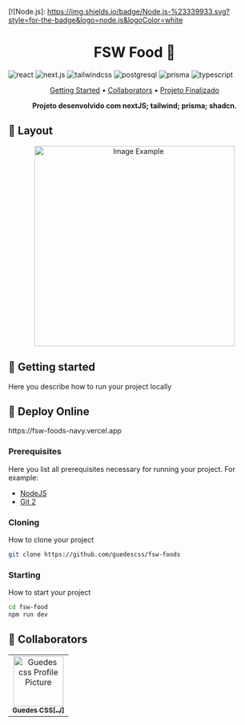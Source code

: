[TYPESCRIPT_BADGE]: https://img.shields.io/badge/typescript-D4FAFF?style=for-the-badge&logo=typescript
[REACT_BADGE]: https://img.shields.io/badge/react-%2361DAFB.svg?style=for-the-badge&logo=react&logoColor=white
[NEXTJS_BADGE]: https://img.shields.io/badge/next.js-%23000000.svg?style=for-the-badge&logo=next.js&logoColor=white
[POSTGRESQL_BADGE]: https://img.shields.io/badge/postgresql-%23316192.svg?style=for-the-badge&logo=postgresql&logoColor=white
[TAILWINDCSS_BADGE]: https://img.shields.io/badge/tailwindcss-%2338B2AC.svg?style=for-the-badge&logo=tailwind-css&logoColor=white
[PRISMA_BADGE]: https://img.shields.io/badge/prisma-%231B222D.svg?style=for-the-badge&logo=prisma&logoColor=white
[![Node.js]: https://img.shields.io/badge/Node.js-%23339933.svg?style=for-the-badge&logo=node.js&logoColor=white



<h1 align="center" style="font-weight: bold;">FSW Food 🍔</h1>

![react][REACT_BADGE]
![next.js][NEXTJS_BADGE]
![tailwindcss][TAILWINDCSS_BADGE]
![postgresql][POSTGRESQL_BADGE]
![prisma][PRISMA_BADGE]
![typescript][TYPESCRIPT_BADGE]


<p align="center">
 <a href="#started">Getting Started</a> • 
 <a href="#colab">Collaborators</a> •
 <a href="#deploy">Projeto Finalizado</a>
 </p>

<p align="center">
  <b>Projeto desenvolvido com nextJS; tailwind; prisma; shadcn.</b>
</p>

<h2 id="layout">🎨 Layout</h2>

<p align="center">
    <img src="https://imgur.com/kbcivKb" alt="Image Example" width="400px">
</p>

<h2 id="started">🚀 Getting started</h2>

Here you describe how to run your project locally

<h2 id="deploy">🚀 Deploy Online</h2>
https://fsw-foods-navy.vercel.app

<h3>Prerequisites</h3>

Here you list all prerequisites necessary for running your project. For example:

- [NodeJS](https://github.com/)
- [Git 2](https://github.com)

<h3>Cloning</h3>

How to clone your project

```bash
git clone https://github.com/guedescss/fsw-foods
```

<h3>Starting</h3>

How to start your project

```bash
cd fsw-food
npm run dev
``````
<h2 id="colab">🤝 Collaborators</h2>

<table>
  <tr>
    <td align="center">
      <a href="#">
        <img src="https://avatars.githubusercontent.com/u/138164577?v=4" width="100px;" alt="Guedes css Profile Picture"/><br>
        <sub>
          <b>Guedes CSS[../]</b>
        </sub>
      </a>
    </td>
  </tr>
</table>

